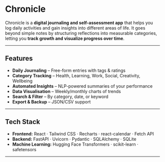 # Chronicle

Chronicle is a **digital journaling and self-assessment app** that helps you log daily activities and gain insights into different areas of life. It goes beyond simple notes by structuring reflections into measurable categories, letting you **track growth and visualize progress over time**.

---

## Features

* **Daily Journaling** – Free-form entries with tags & ratings
* **Category Tracking** – Health, Learning, Work, Social, Creativity, Wellbeing
* **Automated Insights** – NLP-powered summaries of your performance
* **Data Visualisation** – Weekly/monthly charts of trends
* **Search & Filter** – By category, date, or keyword
* **Export & Backup** – JSON/CSV support

---

## Tech Stack

* **Frontend:** React · Tailwind CSS · Recharts · react-calendar · Fetch API
* **Backend:** FastAPI · Uvicorn · Pydantic · SQLAlchemy · SQLite
* **Machine Learning:** Hugging Face Transformers · scikit-learn · safetensors

---

